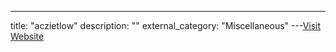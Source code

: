 ---
title: "aczietlow"
description: ""
external_category: "Miscellaneous"
---[Visit Website](https://github.com/aczietlow)

